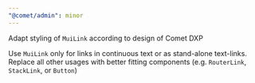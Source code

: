 ```yaml
---
"@comet/admin": minor
---
```


Adapt styling of `MuiLink` according to design of Comet DXP

Use `MuiLink` only for links in continuous text or as stand-alone text-links. Replace all other usages with better fitting components (e.g. `RouterLink`, `StackLink`, or `Button`)
